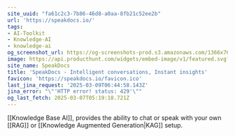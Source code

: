 ```yaml
---
site_uuid: "fa61c2c3-7b86-46d8-a0aa-8fb21c52ee2b"
url: 'https://speakdocs.io/'
tags:
- AI-Toolkit
- Knowledge-AI
- knowledge-ai
og_screenshot_url: https://og-screenshots-prod.s3.amazonaws.com/1366x768/80/false/1e0ab6b9e01ab41c40e3b354a5c2c144e0da08d9569b6a3e304a27d786fd6d3c.jpeg
image: https://api.producthunt.com/widgets/embed-image/v1/featured.svg?post_id=671906&theme=light
site_name: SpeakDocs
title: 'SpeakDocs - Intelligent conversations, Instant insights'
favicon: 'https://speakdocs.io/favicon.ico'
last_jina_request: '2025-03-09T06:44:58.143Z'
jina_error: "\"'HTTP error! status: 429'\""
og_last_fetch: 2025-03-07T05:19:18.721Z
---
```

[[Knowledge Base AI]], provides the ability to chat or speak with your own [[RAG]] or [[Knowledge Augmented Generation|KAG]] setup. 
